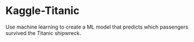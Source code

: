 # Kaggle-Titanic
Use machine learning to create a ML model that predicts which passengers survived the Titanic shipwreck.
